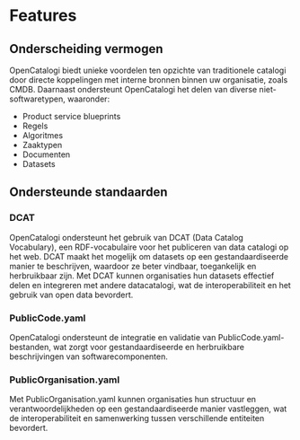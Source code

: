 # Features

## Onderscheiding vermogen

OpenCatalogi biedt unieke voordelen ten opzichte van traditionele catalogi door directe koppelingen met interne bronnen binnen uw organisatie, zoals CMDB. Daarnaast ondersteunt OpenCatalogi het delen van diverse niet-softwaretypen, waaronder:

- Product service blueprints
- Regels
- Algoritmes
- Zaaktypen
- Documenten
- Datasets

## Ondersteunde standaarden

### DCAT

OpenCatalogi ondersteunt het gebruik van DCAT (Data Catalog Vocabulary), een RDF-vocabulaire voor het publiceren van data catalogi op het web. DCAT maakt het mogelijk om datasets op een gestandaardiseerde manier te beschrijven, waardoor ze beter vindbaar, toegankelijk en herbruikbaar zijn. Met DCAT kunnen organisaties hun datasets effectief delen en integreren met andere datacatalogi, wat de interoperabiliteit en het gebruik van open data bevordert.

### PublicCode.yaml

OpenCatalogi ondersteunt de integratie en validatie van PublicCode.yaml-bestanden, wat zorgt voor gestandaardiseerde en herbruikbare beschrijvingen van softwarecomponenten.

### PublicOrganisation.yaml

Met PublicOrganisation.yaml kunnen organisaties hun structuur en verantwoordelijkheden op een gestandaardiseerde manier vastleggen, wat de interoperabiliteit en samenwerking tussen verschillende entiteiten bevordert.
